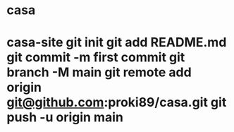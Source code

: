 # casa
# casa-site git init git add README.md git commit -m first commit git branch -M main git remote add origin git@github.com:proki89/casa.git git push -u origin main
